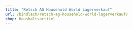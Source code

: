 ```yaml
---
title: "Retsch AG Household World Lagerverkauf"
url: /bindlach/retsch-ag-household-world-lagerverkauf/
shop: Haushaltsartikel
---
```


